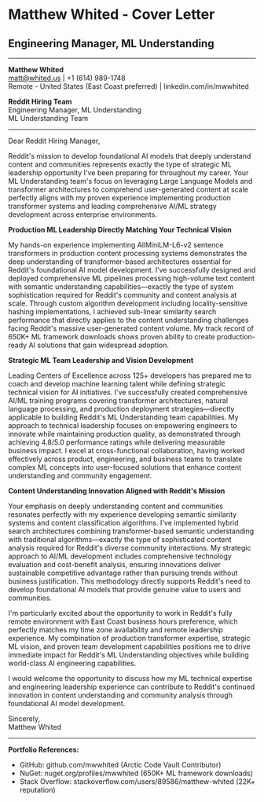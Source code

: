 # Matthew Whited - Cover Letter
## Engineering Manager, ML Understanding

---

**Matthew Whited**  
matt@whited.us | +1 (614) 989-1748  
Remote - United States (East Coast preferred) | linkedin.com/in/mwwhited  

**Reddit Hiring Team**  
Engineering Manager, ML Understanding  
ML Understanding Team  

---

Dear Reddit Hiring Manager,

Reddit's mission to develop foundational AI models that deeply understand content and communities represents exactly the type of strategic ML leadership opportunity I've been preparing for throughout my career. Your ML Understanding team's focus on leveraging Large Language Models and transformer architectures to comprehend user-generated content at scale perfectly aligns with my proven experience implementing production transformer systems and leading comprehensive AI/ML strategy development across enterprise environments.

**Production ML Leadership Directly Matching Your Technical Vision**

My hands-on experience implementing AllMiniLM-L6-v2 sentence transformers in production content processing systems demonstrates the deep understanding of transformer-based architectures essential for Reddit's foundational AI model development. I've successfully designed and deployed comprehensive ML pipelines processing high-volume text content with semantic understanding capabilities—exactly the type of system sophistication required for Reddit's community and content analysis at scale. Through custom algorithm development including locality-sensitive hashing implementations, I achieved sub-linear similarity search performance that directly applies to the content understanding challenges facing Reddit's massive user-generated content volume. My track record of 650K+ ML framework downloads shows proven ability to create production-ready AI solutions that gain widespread adoption.

**Strategic ML Team Leadership and Vision Development**

Leading Centers of Excellence across 125+ developers has prepared me to coach and develop machine learning talent while defining strategic technical vision for AI initiatives. I've successfully created comprehensive AI/ML training programs covering transformer architectures, natural language processing, and production deployment strategies—directly applicable to building Reddit's ML Understanding team capabilities. My approach to technical leadership focuses on empowering engineers to innovate while maintaining production quality, as demonstrated through achieving 4.8/5.0 performance ratings while delivering measurable business impact. I excel at cross-functional collaboration, having worked effectively across product, engineering, and business teams to translate complex ML concepts into user-focused solutions that enhance content understanding and community engagement.

**Content Understanding Innovation Aligned with Reddit's Mission**

Your emphasis on deeply understanding content and communities resonates perfectly with my experience developing semantic similarity systems and content classification algorithms. I've implemented hybrid search architectures combining transformer-based semantic understanding with traditional algorithms—exactly the type of sophisticated content analysis required for Reddit's diverse community interactions. My strategic approach to AI/ML development includes comprehensive technology evaluation and cost-benefit analysis, ensuring innovations deliver sustainable competitive advantage rather than pursuing trends without business justification. This methodology directly supports Reddit's need to develop foundational AI models that provide genuine value to users and communities.

I'm particularly excited about the opportunity to work in Reddit's fully remote environment with East Coast business hours preference, which perfectly matches my time zone availability and remote leadership experience. My combination of production transformer expertise, strategic ML vision, and proven team development capabilities positions me to drive immediate impact for Reddit's ML Understanding objectives while building world-class AI engineering capabilities.

I would welcome the opportunity to discuss how my ML technical expertise and engineering leadership experience can contribute to Reddit's continued innovation in content understanding and community analysis through foundational AI model development.

Sincerely,  
Matthew Whited

---

**Portfolio References:**
- GitHub: github.com/mwwhited (Arctic Code Vault Contributor)
- NuGet: nuget.org/profiles/mwwhited (650K+ ML framework downloads)
- Stack Overflow: stackoverflow.com/users/89586/matthew-whited (22K+ reputation)
